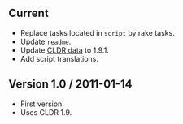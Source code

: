 ## Current

* Replace tasks located in `script` by rake tasks.
* Update `readme`.
* Update [CLDR data](http://cldr.unicode.org) to 1.9.1.
* Add script translations.

## Version 1.0 / 2011-01-14

* First version.
* Uses CLDR 1.9.